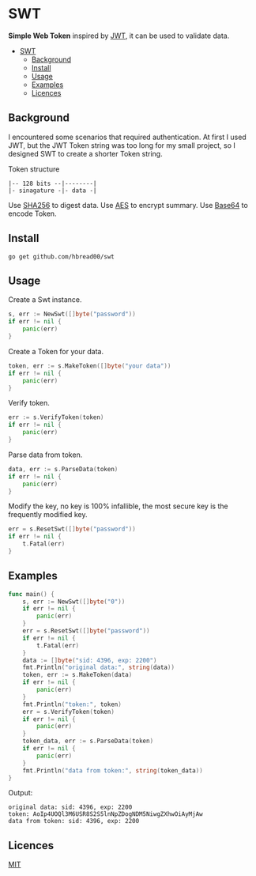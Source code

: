 # SWT
**Simple Web Token** inspired by [JWT](https://jwt.io/introduction), it can be used to validate data. 

- [SWT](#swt)
	- [Background](#background)
	- [Install](#install)
	- [Usage](#usage)
	- [Examples](#examples)
	- [Licences](#licences)
## Background
I encountered some scenarios that required authentication. At first I used JWT, but the JWT Token string was too long for my small project, so I designed SWT to create a shorter Token string. 

Token structure
```
|-- 128 bits --|--------|
|- sinagature -|- data -|
```
Use [SHA256](https://pkg.go.dev/crypto/sha256) to digest data. 
Use [AES](https://pkg.go.dev/crypto/aes) to encrypt summary. 
Use [Base64](https://pkg.go.dev/encoding/base64) to encode Token. 
## Install
```
go get github.com/hbread00/swt
```
## Usage
Create a Swt instance. 
```go
s, err := NewSwt([]byte("password"))
if err != nil {
	panic(err)
}
```
Create a Token for your data. 
```go
token, err := s.MakeToken([]byte("your data"))
if err != nil {
	panic(err)
}
```
Verify token. 
```go
err := s.VerifyToken(token)
if err != nil {
	panic(err)
}
```
Parse data from token. 
```go
data, err := s.ParseData(token)
if err != nil {
	panic(err)
}
```
Modify the key, no key is 100% infallible, the most secure key is the frequently modified key. 
```go
err = s.ResetSwt([]byte("password"))
if err != nil {
	t.Fatal(err)
}
```
## Examples
```go
func main() {
	s, err := NewSwt([]byte("0"))
	if err != nil {
		panic(err)
	}
	err = s.ResetSwt([]byte("password"))
	if err != nil {
		t.Fatal(err)
	}
	data := []byte("sid: 4396, exp: 2200")
	fmt.Println("original data:", string(data))
	token, err := s.MakeToken(data)
	if err != nil {
		panic(err)
	}
	fmt.Println("token:", token)
	err = s.VerifyToken(token)
	if err != nil {
		panic(err)
	}
	token_data, err := s.ParseData(token)
	if err != nil {
		panic(err)
	}
	fmt.Println("data from token:", string(token_data))
}
```
Output:
```
original data: sid: 4396, exp: 2200
token: AoIp4UOQl3M6USR8S2S5lnNpZDogNDM5NiwgZXhwOiAyMjAw
data from token: sid: 4396, exp: 2200
```
## Licences
[MIT](LICENSE)
